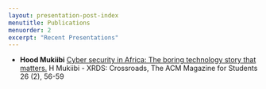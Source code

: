 ```yaml
---
layout: presentation-post-index
menutitle: Publications
menuorder: 2
excerpt: "Recent Presentations"
---
```


- __Hood Mukiibi__ [Cyber security in Africa: The boring technology story that matters.](https://dl.acm.org/doi/abs/10.1145/3368077) H Mukiibi - XRDS: Crossroads, The ACM Magazine for Students 26 (2), 56-59
